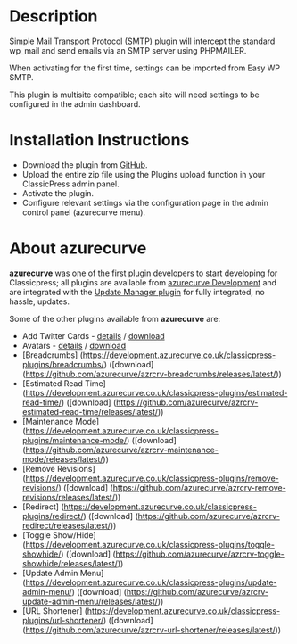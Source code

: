 # Description

Simple Mail Transport Protocol (SMTP) plugin will intercept the standard wp_mail and send emails via an SMTP server using PHPMAILER.

When activating for the first time, settings can be imported from Easy WP SMTP.

This plugin is multisite compatible; each site will need settings to be configured in the admin dashboard.

# Installation Instructions

 * Download the plugin from [GitHub](https://github.com/azurecurve/azrcrv-smtp/releases/latest/).
 * Upload the entire zip file using the Plugins upload function in your ClassicPress admin panel.
 * Activate the plugin.
 * Configure relevant settings via the configuration page in the admin control panel (azurecurve menu).

# About azurecurve

**azurecurve** was one of the first plugin developers to start developing for Classicpress; all plugins are available from [azurecurve Development](https://development.azurecurve.co.uk/) and are integrated with the [Update Manager plugin](https://codepotent.com/classicpress/plugins/update-manager/) for fully integrated, no hassle, updates.

Some of the other plugins available from **azurecurve** are:
 * Add Twitter Cards - [details](https://development.azurecurve.co.uk/classicpress-plugins/add-twitter-cards/) / [download](https://github.com/azurecurve/azrcrv-add-twitter-cards/releases/latest/)
 * Avatars - [details](https://development.azurecurve.co.uk/classicpress-plugins/avatars/) / [download](https://github.com/azurecurve/azrcrv-avatars/releases/latest/)
 * [Breadcrumbs] (https://development.azurecurve.co.uk/classicpress-plugins/breadcrumbs/) ([download] (https://github.com/azurecurve/azrcrv-breadcrumbs/releases/latest/))
 * [Estimated Read Time] (https://development.azurecurve.co.uk/classicpress-plugins/estimated-read-time/) ([download] (https://github.com/azurecurve/azrcrv-estimated-read-time/releases/latest/))
 * [Maintenance Mode] (https://development.azurecurve.co.uk/classicpress-plugins/maintenance-mode/) ([download] (https://github.com/azurecurve/azrcrv-maintenance-mode/releases/latest/))
 * [Remove Revisions] (https://development.azurecurve.co.uk/classicpress-plugins/remove-revisions/) ([download] (https://github.com/azurecurve/azrcrv-remove-revisions/releases/latest/))
 * [Redirect] (https://development.azurecurve.co.uk/classicpress-plugins/redirect/) ([download] (https://github.com/azurecurve/azrcrv-redirect/releases/latest/))
 * [Toggle Show/Hide] (https://development.azurecurve.co.uk/classicpress-plugins/toggle-showhide/) ([download] (https://github.com/azurecurve/azrcrv-toggle-showhide/releases/latest/))
 * [Update Admin Menu] (https://development.azurecurve.co.uk/classicpress-plugins/update-admin-menu/) ([download] (https://github.com/azurecurve/azrcrv-update-admin-menu/releases/latest/))
 * [URL Shortener] (https://development.azurecurve.co.uk/classicpress-plugins/url-shortener/) ([download] (https://github.com/azurecurve/azrcrv-url-shortener/releases/latest/))

